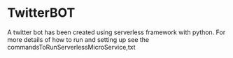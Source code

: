 # TwitterBOT
A twitter bot has been created using serverless framework with python. For more details of how to run and setting up see the commandsToRunServerlessMicroService,txt
